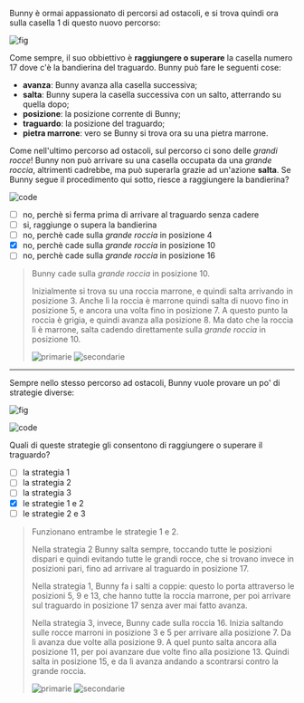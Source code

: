 Bunny è ormai appassionato di percorsi ad ostacoli, e si trova quindi ora sulla casella $1$ di questo nuovo percorso:

![fig](fig.asy)

Come sempre, il suo obbiettivo è **raggiungere o superare** la casella numero $17$ dove c'è la bandierina del traguardo.
Bunny può fare le seguenti cose:
+ **avanza**: Bunny avanza alla casella successiva;
+ **salta**: Bunny supera la casella successiva con un salto, atterrando su quella dopo;
+ **posizione**: la posizione corrente di Bunny;
+ **traguardo**: la posizione del traguardo;
+ **pietra marrone**: vero se Bunny si trova ora su una pietra marrone.

Come nell'ultimo percorso ad ostacoli, sul percorso ci sono delle *grandi rocce*! Bunny non può arrivare su una casella occupata da una *grande roccia*, altrimenti cadrebbe, ma può superarla grazie ad un'azione **salta**.
Se Bunny segue il procedimento qui sotto, riesce a raggiungere la bandierina?

![code](code.asy)

- [ ] no, perchè si ferma prima di arrivare al traguardo senza cadere
- [ ] si, raggiunge o supera la bandierina
- [ ] no, perchè cade sulla *grande roccia* in posizione $4$
- [X] no, perchè cade sulla *grande roccia* in posizione $10$
- [ ] no, perchè cade sulla *grande roccia* in posizione $16$

> Bunny cade sulla *grande roccia* in posizione $10$.
>
> Inizialmente si trova su una roccia marrone, e quindi salta arrivando in posizione $3$.
> Anche lì la roccia è marrone quindi salta di nuovo fino in posizione 5, e ancora una volta fino in posizione 7.
> A questo punto la roccia è grigia, e quindi avanza alla posizione 8.
> Ma dato che la roccia lì è marrone, salta cadendo direttamente sulla *grande roccia* in posizione $10$.
>
> ![primarie](primarie1.asy)
> ![secondarie](secondarie1.asy)

---

Sempre nello stesso percorso ad ostacoli, Bunny vuole provare un po' di strategie diverse:

![fig](fig.asy)

![code](code-alt.asy)

Quali di queste strategie gli consentono di raggiungere o superare il traguardo?


- [ ] la strategia 1
- [ ] la strategia 2
- [ ] la strategia 3
- [x] le strategie 1 e 2
- [ ] le strategie 2 e 3

> Funzionano entrambe le strategie 1 e 2.
>
> Nella strategia 2 Bunny salta sempre, toccando tutte le posizioni dispari e quindi evitando tutte le grandi rocce,
> che si trovano invece in posizioni pari, fino ad arrivare al traguardo in posizione $17$.
>
> Nella strategia 1, Bunny fa i salti a coppie: questo lo porta attraverso le posizioni $5$, $9$ e $13$, che hanno tutte
> la roccia marrone, per poi arrivare sul traguardo in posizione $17$ senza aver mai fatto avanza.
>
> Nella strategia 3, invece, Bunny cade sulla roccia $16$.
> Inizia saltando sulle rocce marroni in posizione $3$ e $5$ per arrivare alla posizione $7$.
> Da lì avanza due volte alla posizione $9$.
> A quel punto salta ancora alla posizione $11$, per poi avanzare due volte fino alla posizione $13$.
> Quindi salta in posizione $15$, e da lì avanza andando a scontrarsi contro la grande roccia.
>
> ![primarie](primarie2.asy)
> ![secondarie](secondarie2.asy)
